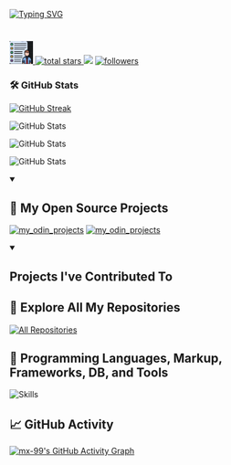[![Typing SVG](https://readme-typing-svg.herokuapp.com?font=JetBrains+Mono&size=30&pause=1000&width=450&lines=FullStack+Web+Developer;I+use+Arch+BTW)](https://git.io/typing-svg)<h1></h1>
<p align="left">
  <a href="https://github.com/mx-99">
    <img height="40px" src="Images/Static/port2.png" alt="Portfolio" title="Portfolio" </a> 
  </a> 
  <a href="https://github.com/mx-99?tab=repositories&sort=stargazers">
    <img alt="total stars" title="Total stars on GitHub" src="https://custom-icon-badges.demolab.com/github/stars/mx-99?color=55960c&style=for-the-badge&labelColor=488207&logo=star"/>
  </a>
  <img src="https://komarev.com/ghpvc/?username=mx-99&style=for-the-badge&color=40c463">
  <a href="https://github.com/mx-99?tab=followers">
    <img alt="followers" title="Follow me on Github" src="https://custom-icon-badges.demolab.com/github/followers/mx-99?color=236ad3&labelColor=1155ba&style=for-the-badge&logo=person-add&label=Follow&logoColor=white"/>
  </a>
</p>

### 🛠️ GitHub Stats
[![GitHub Streak](https://streak-stats.demolab.com?user=mx-99&theme=github-dark&border_radius=7.5&card_width=1000&card_height=250)](https://git.io/streak-stats)

![GitHub Stats](https://github-readme-stats.vercel.app/api?username=mx-99&theme=chartreuse-dark&show_icons=true&hide_border=true&count_private=true)

![GitHub Stats](https://github-readme-streak-stats.herokuapp.com/?user=mx-99&theme=chartreuse-dark&hide_border=true) 

![GitHub Stats](https://github-readme-stats.vercel.app/api/top-langs/?username=mx-99&theme=chartreuse-dark&show_icons=true&hide_border=true&layout=compact)

<details open> 
  <summary><h2>📘 My Open Source Projects</h2></summary>
  <p align="left">
  <a href="https://github.com/mx-99/my_odin_projects">
    <img width="278" src="https://denvercoder1-github-readme-stats.vercel.app/api/pin/?username=mx-99&repo=my_odin_projects&theme=react&bg_color=1F222E&title_color=F85D7F&hide_border=true&icon_color=F8D866&show_icons=false" alt="my_odin_projects"></a>
    
  <a href="https://github.com/mx-99/12_week_year_template">
    <img width="278" src="https://denvercoder1-github-readme-stats.vercel.app/api/pin/?username=mx-99&repo=12_week_year_template&theme=react&bg_color=1F222E&title_color=F85D7F&hide_border=true&icon_color=F8D866&show_icons=false" alt="my_odin_projects"></a>
</p>
</details>

<details open> 
  <summary><h2>Projects I've Contributed To</h2></summary>
  <p align="left">
<!-- Uncomment to add a project
<a href="https://github.com/pallets/flask">
  <img width="278" src="https://denvercoder1-github-readme-stats.vercel.app/api/pin/?username=pallets&repo=flask&theme=react&bg_color=1F222E&title_color=F85D7F&hide_border=true&icon_color=F8D866&show_icons=false&show_description=false" alt="flask">
</a>
-->
      </p>
</details>


## 🔗 Explore All My Repositories
<a href="https://github.com/mx-99?tab=repositories&sort=stargazers">
  <img alt="All Repositories" title="All Repositories" src="https://custom-icon-badges.demolab.com/badge/-Click%20Here%20For%20All%20My%20Repos-1F222E?style=for-the-badge&logoColor=white&logo=repo"/>
</a>

## 🔧 Programming Languages, Markup, Frameworks, DB, and Tools
![Skills](https://skillicons.dev/icons?i=html,css,js,ts,nodejs,react,bash,mongodb,mysql,neovim,vim,vscode,md,git,github&theme=light)

## 📈 GitHub Activity
[![mx-99's GitHub Activity Graph](https://github-readme-activity-graph.vercel.app/graph?username=mx-99&theme=github-compact)](https://github.com/ashutosh00710/github-readme-activity-graph)
